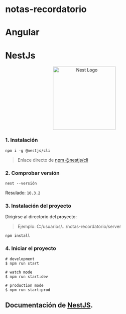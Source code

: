 # notas-recordatorio
# Angular

# NestJs
<p align="center">
  <a href="http://nestjs.com/" target="blank"><img src="https://nestjs.com/img/logo-small.svg" width="200" alt="Nest Logo" /></a>
</p>

### 1. Instalación
```
npm i -g @nestjs/cli
```
> Enlace directo de [npm @nestjs/cli](https://www.npmjs.com/package/@nestjs/cli) 

### 2. Comprobar versión
```
nest --versión
```
Resulado: ```10.3.2```

### 3. Instalación del proyecto
Dirigirse al directorio del proyecto:
> Ejemplo: C:/usuarios/.../notas-recordatorio/server 
```
npm install
```

### 4. Iniciar el proyecto
```
# development
$ npm run start

# watch mode
$ npm run start:dev

# production mode
$ npm run start:prod
```

## Documentación de [NestJS](https://docs.nestjs.com/).